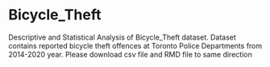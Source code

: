 # Bicycle_Theft
Descriptive and Statistical Analysis of Bicycle_Theft dataset. Dataset contains reported bicycle theft offences at Toronto Police Departments from 2014-2020 year.
Please download csv file and RMD file to same direction
